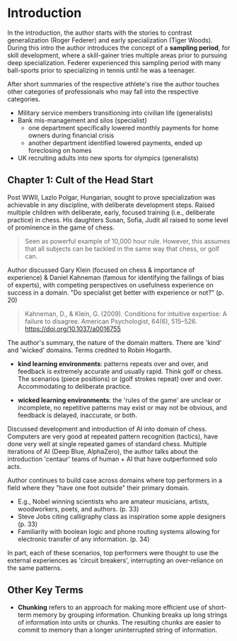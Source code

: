 # Introduction

In the introduction, the author starts with the stories to contrast generalization (Roger Federer) and early specialization (Tiger Woods).  During this intro the author introduces the concept of a **sampling period**, for skill development, where a skill-gainer tries multiple areas prior to pursuing deep specialization.  Federer experienced this sampling period with many ball-sports prior to specializing in tennis until he was a teenager.

After short summaries of the respective athlete's rise the author touches other categories of professionals who may fall into the respective categories.

- Military service members transitioning into civilian life (generalists)
- Bank mis-management and silos (specialist)
  - one department specifically lowered monthly payments for home owners during financial crisis
  - another department identified lowered payments, ended up foreclosing on homes
- UK recruiting adults into new sports for olympics (generalists)

## Chapter 1: Cult of the Head Start

Post WWII, Lazlo Polgar, Hungarian, sought to prove specialization was achievable in any discipline, with deliberate development steps. Raised multiple children with deliberate, early, focused training (i.e., deliberate practice) in chess.  His daughters Susan, Sofia, Judit all raised to some level of prominence in the game of chess.  

> Seen as powerful example of 10,000 hour rule. However, this assumes that all subjects can be tackled in the same way that chess, or golf can.

Author discussed Gary Klein (focused on chess & importance of experience) & Daniel Kahneman (famous for identifying the failings of bias of experts), with competing perspectives on usefulness experience on success in a domain. "Do specialist get better with experience or not?" (p. 20)

> Kahneman, D., & Klein, G. (2009). Conditions for intuitive expertise: A failure to disagree. American Psychologist, 64(6), 515–526. <https://doi.org/10.1037/a0016755>

The author's summary, the nature of the domain matters.  There are 'kind' and 'wicked' domains. Terms credited to Robin Hogarth.

- **kind learning environments**: patterns repeats over and over, and feedback is extremely accurate and usually rapid.  Think golf or chess.  The scenarios (piece positions) or (golf strokes repeat) over and over. Accommodating to deliberate practice.

- **wicked learning environments**: the 'rules of the game' are unclear or incomplete, no repetitive patterns may exist or may not be obvious, and feedback is delayed, inaccurate, or both.

Discussed development and introduction of AI into domain of chess.  Computers are very good at repeated pattern recognition (tactics), have done very well at single repeated games of standard chess.  Multiple iterations of AI (Deep Blue, AlphaZero), the author talks about the introduction 'centaur' teams of human + AI that have outperformed solo acts.

Author continues to build case across domains where top performers in a field where they "have one foot outside" their primary domain.

- E.g., Nobel winning scientists who are amateur musicians, artists, woodworkers, poets, and authors. (p. 33)
- Steve Jobs citing calligraphy class as inspiration some apple designers (p. 33)
- Familiarity with boolean logic and phone routing systems allowing for electronic transfer of any information. (p. 34)

In part, each of these scenarios, top performers were thought to use the external experiences as 'circuit breakers', interrupting an over-reliance on the same patterns.

## Other Key Terms

- **Chunking** refers to an approach for making more efficient use of short-term memory by grouping information. Chunking breaks up long strings of information into units or chunks. The resulting chunks are easier to commit to memory than a longer uninterrupted string of information.
